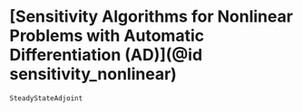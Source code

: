 # [Sensitivity Algorithms for Nonlinear Problems with Automatic Differentiation (AD)](@id sensitivity_nonlinear)

```@docs
SteadyStateAdjoint
```
